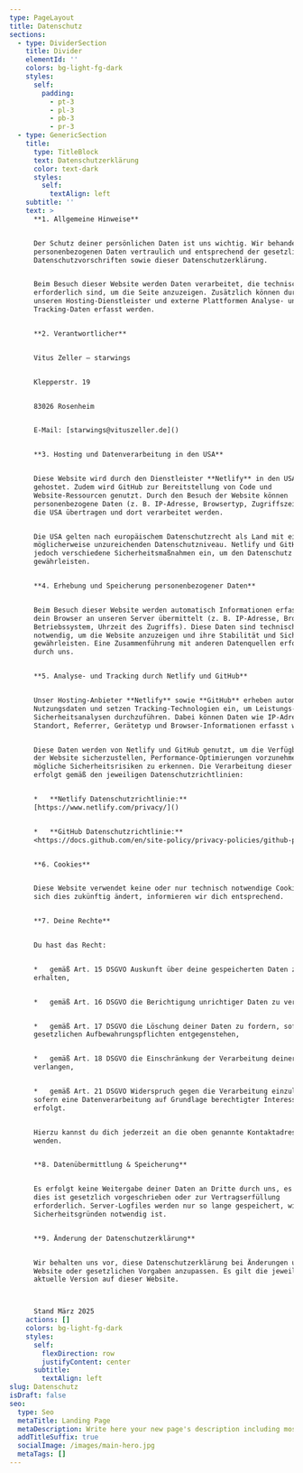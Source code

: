 ```yaml
---
type: PageLayout
title: Datenschutz
sections:
  - type: DividerSection
    title: Divider
    elementId: ''
    colors: bg-light-fg-dark
    styles:
      self:
        padding:
          - pt-3
          - pl-3
          - pb-3
          - pr-3
  - type: GenericSection
    title:
      type: TitleBlock
      text: Datenschutzerklärung
      color: text-dark
      styles:
        self:
          textAlign: left
    subtitle: ''
    text: >
      **1. Allgemeine Hinweise**


      Der Schutz deiner persönlichen Daten ist uns wichtig. Wir behandeln deine
      personenbezogenen Daten vertraulich und entsprechend der gesetzlichen
      Datenschutzvorschriften sowie dieser Datenschutzerklärung.


      Beim Besuch dieser Website werden Daten verarbeitet, die technisch
      erforderlich sind, um die Seite anzuzeigen. Zusätzlich können durch
      unseren Hosting-Dienstleister und externe Plattformen Analyse- und
      Tracking-Daten erfasst werden.


      **2. Verantwortlicher**


      Vitus Zeller – starwings


      Klepperstr. 19


      83026 Rosenheim


      E-Mail: [starwings@vituszeller.de]()


      **3. Hosting und Datenverarbeitung in den USA**


      Diese Website wird durch den Dienstleister **Netlify** in den USA
      gehostet. Zudem wird GitHub zur Bereitstellung von Code und
      Website-Ressourcen genutzt. Durch den Besuch der Website können
      personenbezogene Daten (z. B. IP-Adresse, Browsertyp, Zugriffszeiten) in
      die USA übertragen und dort verarbeitet werden.


      Die USA gelten nach europäischem Datenschutzrecht als Land mit einem
      möglicherweise unzureichenden Datenschutzniveau. Netlify und GitHub setzen
      jedoch verschiedene Sicherheitsmaßnahmen ein, um den Datenschutz zu
      gewährleisten.


      **4. Erhebung und Speicherung personenbezogener Daten**


      Beim Besuch dieser Website werden automatisch Informationen erfasst, die
      dein Browser an unseren Server übermittelt (z. B. IP-Adresse, Browsertyp,
      Betriebssystem, Uhrzeit des Zugriffs). Diese Daten sind technisch
      notwendig, um die Website anzuzeigen und ihre Stabilität und Sicherheit zu
      gewährleisten. Eine Zusammenführung mit anderen Datenquellen erfolgt nicht
      durch uns.


      **5. Analyse- und Tracking durch Netlify und GitHub**


      Unser Hosting-Anbieter **Netlify** sowie **GitHub** erheben automatisch
      Nutzungsdaten und setzen Tracking-Technologien ein, um Leistungs- und
      Sicherheitsanalysen durchzuführen. Dabei können Daten wie IP-Adresse,
      Standort, Referrer, Gerätetyp und Browser-Informationen erfasst werden.


      Diese Daten werden von Netlify und GitHub genutzt, um die Verfügbarkeit
      der Website sicherzustellen, Performance-Optimierungen vorzunehmen und
      mögliche Sicherheitsrisiken zu erkennen. Die Verarbeitung dieser Daten
      erfolgt gemäß den jeweiligen Datenschutzrichtlinien:


      *   **Netlify Datenschutzrichtlinie:**
      [https://www.netlify.com/privacy/]()


      *   **GitHub Datenschutzrichtlinie:**
      <https://docs.github.com/en/site-policy/privacy-policies/github-privacy-statement>


      **6. Cookies**


      Diese Website verwendet keine oder nur technisch notwendige Cookies. Falls
      sich dies zukünftig ändert, informieren wir dich entsprechend.


      **7. Deine Rechte**


      Du hast das Recht:


      *   gemäß Art. 15 DSGVO Auskunft über deine gespeicherten Daten zu
      erhalten,


      *   gemäß Art. 16 DSGVO die Berichtigung unrichtiger Daten zu verlangen,


      *   gemäß Art. 17 DSGVO die Löschung deiner Daten zu fordern, sofern keine
      gesetzlichen Aufbewahrungspflichten entgegenstehen,


      *   gemäß Art. 18 DSGVO die Einschränkung der Verarbeitung deiner Daten zu
      verlangen,


      *   gemäß Art. 21 DSGVO Widerspruch gegen die Verarbeitung einzulegen,
      sofern eine Datenverarbeitung auf Grundlage berechtigter Interessen
      erfolgt.


      Hierzu kannst du dich jederzeit an die oben genannte Kontaktadresse
      wenden.


      **8. Datenübermittlung & Speicherung**


      Es erfolgt keine Weitergabe deiner Daten an Dritte durch uns, es sei denn,
      dies ist gesetzlich vorgeschrieben oder zur Vertragserfüllung
      erforderlich. Server-Logfiles werden nur so lange gespeichert, wie es aus
      Sicherheitsgründen notwendig ist.


      **9. Änderung der Datenschutzerklärung**


      Wir behalten uns vor, diese Datenschutzerklärung bei Änderungen unserer
      Website oder gesetzlichen Vorgaben anzupassen. Es gilt die jeweils
      aktuelle Version auf dieser Website.



      Stand März 2025
    actions: []
    colors: bg-light-fg-dark
    styles:
      self:
        flexDirection: row
        justifyContent: center
      subtitle:
        textAlign: left
slug: Datenschutz
isDraft: false
seo:
  type: Seo
  metaTitle: Landing Page
  metaDescription: Write here your new page's description including most relevant keywords.
  addTitleSuffix: true
  socialImage: /images/main-hero.jpg
  metaTags: []
---
```

